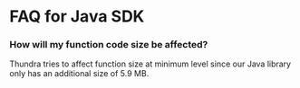 # FAQ for Java SDK

### How will my function code size be affected?

Thundra tries to affect function size at minimum level since our Java library only has an additional size of 5.9 MB.

